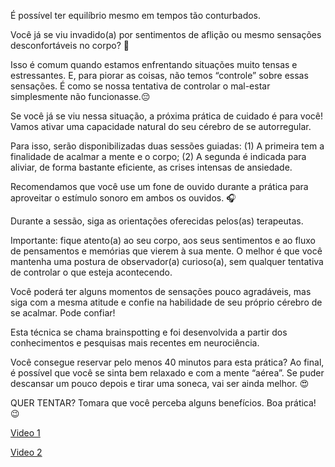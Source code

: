 É possível ter equilíbrio mesmo em tempos tão conturbados.

Você já se viu invadido(a) por sentimentos de aflição ou mesmo sensações desconfortáveis no corpo? 🤔

Isso é comum quando estamos enfrentando situações muito tensas e estressantes. E, para piorar as coisas, não temos “controle” sobre essas sensações. É como se nossa tentativa de controlar o mal-estar simplesmente não funcionasse.😔

Se você já se viu nessa situação, a próxima prática de cuidado é para você! Vamos ativar uma capacidade natural do seu cérebro de se autorregular.



Para isso, serão disponibilizadas duas sessões guiadas:
(1) A primeira tem a finalidade de acalmar a mente e o corpo;
(2) A segunda é indicada para aliviar, de forma bastante eficiente, as crises intensas de ansiedade.

Recomendamos que você use um fone de ouvido durante a prática para aproveitar o estímulo sonoro em ambos os ouvidos. 🎧

Durante a sessão, siga as orientações oferecidas pelos(as) terapeutas.

Importante: fique atento(a) ao seu corpo, aos seus sentimentos e ao fluxo de pensamentos e memórias que vierem à sua mente. O melhor é que você mantenha uma postura de observador(a) curioso(a), sem qualquer tentativa de controlar o que esteja acontecendo.

Você poderá ter alguns momentos de sensações pouco agradáveis, mas siga com a mesma atitude e confie na habilidade de seu próprio cérebro de se acalmar. Pode confiar!

Esta técnica se chama brainspotting e foi desenvolvida a partir dos conhecimentos e pesquisas mais recentes em neurociência.

Você consegue reservar pelo menos 40 minutos para esta prática? Ao final, é possível que você se sinta bem relaxado e com a mente “aérea”. Se puder descansar um pouco depois e tirar uma soneca, vai ser ainda melhor. 😍

QUER TENTAR?
Tomara que você perceba alguns benefícios. Boa prática! 😉

[Video 1](https://www.youtube.com/watch?v=h7j92aVoK9g)

[Video 2](https://www.youtube.com/watch?v=hzN1B748MR8)
